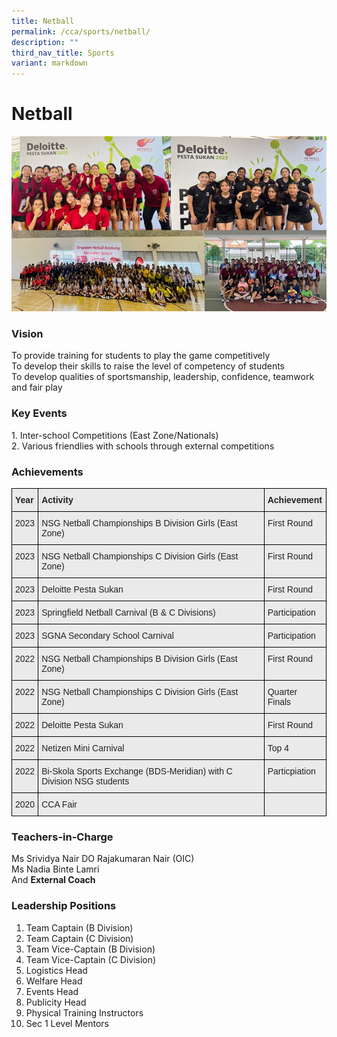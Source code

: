 ```yaml
---
title: Netball
permalink: /cca/sports/netball/
description: ""
third_nav_title: Sports
variant: markdown
---
```

Netball
=======


![](/images/CCA/Netball/Netball_Collage.PNG)

### Vision  

To provide training for students to play the game competitively <br>
To develop their skills to raise the level of competency of students <br> 
To develop qualities of sportsmanship, leadership, confidence, teamwork and fair play  

  

### Key Events

1\.  Inter-school Competitions (East Zone/Nationals) <br>
2\.  Various friendlies with schools through external competitions

  

### Achievements

<style type="text/css">
.tg  {border-collapse:collapse;border-spacing:0;}
.tg td{border-color:black;border-style:solid;border-width:1px;font-family:Arial, sans-serif;font-size:14px;
  overflow:hidden;padding:10px 5px;word-break:normal;}
.tg th{border-color:black;border-style:solid;border-width:1px;font-family:Arial, sans-serif;font-size:14px;
  font-weight:normal;overflow:hidden;padding:10px 5px;word-break:normal;}
.tg .tg-y7qa{background-color:#EAEAEA;color:#222;text-align:left;vertical-align:top}
.tg .tg-rj1p{background-color:#EAEAEA;color:#222;font-weight:bold;text-align:left;vertical-align:top}
</style>
<table class="tg">
<thead>
  <tr>
    <th class="tg-rj1p">Year</th>
    <th class="tg-rj1p">Activity</th>
    <th class="tg-rj1p">Achievement</th>
  </tr>
</thead>
<tbody>
  <tr>
    <td class="tg-y7qa">2023</td>
    <td class="tg-y7qa">NSG Netball Championships B Division Girls (East Zone)</td>
    <td class="tg-y7qa">First Round</td>
  </tr>  
	<tr>
    <td class="tg-y7qa">2023</td>
    <td class="tg-y7qa">NSG Netball Championships C Division Girls (East Zone)</td>
    <td class="tg-y7qa">First Round</td>
  </tr> 
	<tr>
    <td class="tg-y7qa">2023</td>
    <td class="tg-y7qa">Deloitte Pesta Sukan</td>
    <td class="tg-y7qa">First Round</td>
  </tr> 
	<tr>
    <td class="tg-y7qa">2023</td>
    <td class="tg-y7qa">Springfield Netball Carnival (B &amp; C Divisions)</td>
    <td class="tg-y7qa">Participation</td>
  </tr>   
	<tr>
    <td class="tg-y7qa">2023</td>
    <td class="tg-y7qa">SGNA Secondary School Carnival</td>
    <td class="tg-y7qa">Participation</td>
  </tr> 
	<tr>
    <td class="tg-y7qa">2022</td>
    <td class="tg-y7qa">NSG Netball Championships B Division Girls (East Zone)</td>
    <td class="tg-y7qa">First Round</td>
  </tr>
  <tr>
    <td class="tg-y7qa">2022</td>
    <td class="tg-y7qa">NSG Netball Championships C Division Girls (East Zone)</td>
    <td class="tg-y7qa">Quarter Finals</td>
  </tr>
  <tr>
    <td class="tg-y7qa">2022</td>
    <td class="tg-y7qa">Deloitte Pesta Sukan</td>
    <td class="tg-y7qa">First Round</td>
  </tr>
  <tr>
    <td class="tg-y7qa">2022</td>
    <td class="tg-y7qa">Netizen Mini Carnival</td>
    <td class="tg-y7qa">Top 4</td>
  </tr>
  <tr>
    <td class="tg-y7qa">2022</td>
    <td class="tg-y7qa">Bi-Skola Sports Exchange (BDS-Meridian) with C Division NSG students</td>
    <td class="tg-y7qa">Particpiation</td>
  </tr>
  <tr>
    <td class="tg-y7qa">2020</td>
    <td class="tg-y7qa">CCA Fair</td>
    <td class="tg-y7qa"> </td>
  </tr>
</tbody>
</table>



### Teachers-in-Charge  

Ms Srividya Nair DO Rajakumaran Nair​ (OIC)<br>
Ms Nadia Binte Lamri<br>
And&nbsp;<b>External Coach</b>

### Leadership Positions

1.   Team Captain (B Division)
2.   Team Captain (C Division)
3.   Team Vice-Captain (B Division)
4.   Team Vice-Captain (C Division)
5.   Logistics Head
6.   Welfare Head
7.   Events Head
8.   Publicity Head
9.   Physical Training Instructors
10.   Sec 1 Level Mentors
